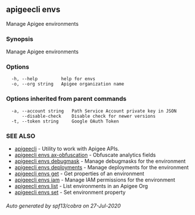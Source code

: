## apigeecli envs

Manage Apigee environments

### Synopsis

Manage Apigee environments

### Options

```
  -h, --help         help for envs
  -o, --org string   Apigee organization name
```

### Options inherited from parent commands

```
  -a, --account string   Path Service Account private key in JSON
      --disable-check    Disable check for newer versions
  -t, --token string     Google OAuth Token
```

### SEE ALSO

* [apigeecli](apigeecli.md)	 - Utility to work with Apigee APIs.
* [apigeecli envs ax-obfuscation](apigeecli_envs_ax-obfuscation.md)	 - Obfuscate analytics fields
* [apigeecli envs debugmask](apigeecli_envs_debugmask.md)	 - Manage debugmasks for the environment
* [apigeecli envs deployments](apigeecli_envs_deployments.md)	 - Manage deployments for the environment
* [apigeecli envs get](apigeecli_envs_get.md)	 - Get properties of an environment
* [apigeecli envs iam](apigeecli_envs_iam.md)	 - Manage IAM permissions for the environment
* [apigeecli envs list](apigeecli_envs_list.md)	 - List environments in an Apigee Org
* [apigeecli envs set](apigeecli_envs_set.md)	 - Set environment property

###### Auto generated by spf13/cobra on 27-Jul-2020
